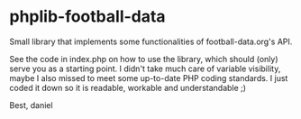 # phplib-football-data
Small library that implements some functionalities of football-data.org's API.

See the code in index.php on how to use the library, which should (only) serve you as a starting point. I didn't take much care of variable visibility, maybe I also missed to meet some up-to-date PHP coding standards. I just coded it down so it is readable, workable and understandable ;)

Best,
daniel

